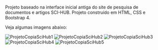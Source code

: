 Projeto baseado na interface inicial antiga do site de pesquisa de documentos e artigos SCI-HUB. Projeto construído em HTML, CSS e Bootstrap 4.

Veja algumas imagens abaixo:

![ProjetoCopiaSciHub1](https://user-images.githubusercontent.com/61297923/193598050-076573b3-ec74-4c55-87c1-c47888920df0.png)
![ProjetoCopiaSciHub2](https://user-images.githubusercontent.com/61297923/193598060-e515d0ab-28c8-48ca-941e-82f2f3b96b81.png)
![ProjetoCopiaSciHub3](https://user-images.githubusercontent.com/61297923/193598067-f2abfdff-20cf-47af-8917-6072da5a93a1.png)
![ProjetoCopiaSciHub4](https://user-images.githubusercontent.com/61297923/193598070-9f38a778-6c67-4daf-915c-d556b2243c51.png)
![ProjetoCopiaSciHub5](https://user-images.githubusercontent.com/61297923/193598073-773a5dac-b9ad-482d-9f3a-08daccbcaf60.png)
